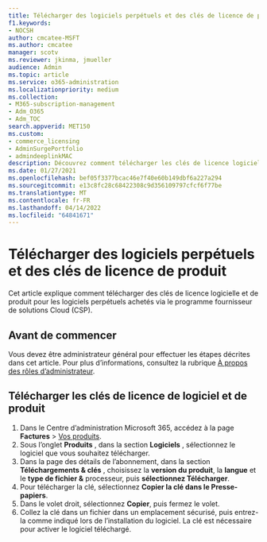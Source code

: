 ```yaml
---
title: Télécharger des logiciels perpétuels et des clés de licence de produit achetées via le programme fournisseur de solutions Cloud (CSP)
f1.keywords:
- NOCSH
author: cmcatee-MSFT
ms.author: cmcatee
manager: scotv
ms.reviewer: jkinma, jmueller
audience: Admin
ms.topic: article
ms.service: o365-administration
ms.localizationpriority: medium
ms.collection:
- M365-subscription-management
- Adm_O365
- Adm_TOC
search.appverid: MET150
ms.custom:
- commerce_licensing
- AdminSurgePortfolio
- admindeeplinkMAC
description: Découvrez comment télécharger les clés de licence logicielle et de produit pour les logiciels perpétuels achetés via le programme fournisseur de solutions Cloud (CSP).
ms.date: 01/27/2021
ms.openlocfilehash: bef05f3377bcac46e7f40e60b149dbf6a227a294
ms.sourcegitcommit: e13c8fc28c68422308c9d356109797cfcf6f77be
ms.translationtype: MT
ms.contentlocale: fr-FR
ms.lasthandoff: 04/14/2022
ms.locfileid: "64841671"
---
```

# <a name="download-perpetual-software-and-product-license-keys"></a>Télécharger des logiciels perpétuels et des clés de licence de produit

Cet article explique comment télécharger des clés de licence logicielle et de produit pour les logiciels perpétuels achetés via le programme fournisseur de solutions Cloud (CSP).

## <a name="before-you-begin"></a>Avant de commencer

Vous devez être administrateur général pour effectuer les étapes décrites dans cet article. Pour plus d’informations, consultez la rubrique [À propos des rôles d’administrateur](../add-users/about-admin-roles.md).

## <a name="download-software-and-product-license-keys"></a>Télécharger les clés de licence de logiciel et de produit

1. Dans le Centre d’administration Microsoft 365, accédez à la page **Factures** > <a href="https://go.microsoft.com/fwlink/p/?linkid=842054" target="_blank">Vos produits</a>.
2. Sous l’onglet **Produits** , dans la section **Logiciels** , sélectionnez le logiciel que vous souhaitez télécharger.
3. Dans la page des détails de l’abonnement, dans la section **Téléchargements & clés** , choisissez la **version du produit**, la **langue** et le **type de fichier &** processeur, puis **sélectionnez Télécharger**.
4. Pour télécharger la clé, sélectionnez **Copier la clé dans le Presse-papiers**.
5. Dans le volet droit, sélectionnez **Copier**, puis fermez le volet.
6. Collez la clé dans un fichier dans un emplacement sécurisé, puis entrez-la comme indiqué lors de l’installation du logiciel. La clé est nécessaire pour activer le logiciel téléchargé.
